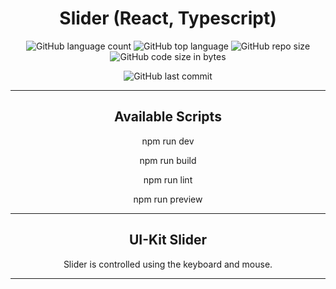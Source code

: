 <h1 align="center">Slider (React, Typescript)</h1>

<div align="center">

![GitHub language count](https://img.shields.io/github/languages/count/Sergey-Maxim0v/react-slider)
![GitHub top language](https://img.shields.io/github/languages/top/Sergey-Maxim0v/react-slider)
![GitHub repo size](https://img.shields.io/github/repo-size/Sergey-Maxim0v/react-slider)
![GitHub code size in bytes](https://img.shields.io/github/languages/code-size/Sergey-Maxim0v/react-slider)

![GitHub last commit](https://img.shields.io/github/last-commit/Sergey-Maxim0v/react-slider)

</div>

---

<h2 align="center">Available Scripts</h2>

<p align="center">
npm run dev
</p>

<p align="center">
npm run build
</p>

<p align="center">
npm run lint
</p>

<p align="center">
npm run preview
</p>

---

<h2 align="center">
UI-Kit Slider
</h2>

<p align="center">
Slider is controlled using the keyboard and mouse.
</p>

---

<div style="text-align: center;">

[//]: # "TODO: pictures"
[//]: # '<img src="src/assets/images/readme-1.png" alt="">'
[//]: # '<img src="src/assets/images/readme-2.png" alt="">'
[//]: # '<img src="src/assets/images/readme-3.png" alt="">'
[//]: # '<img src="src/assets/images/readme-4.png" alt="">'

</div>
